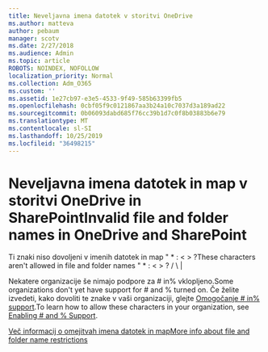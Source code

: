 ```yaml
---
title: Neveljavna imena datotek v storitvi OneDrive
ms.author: matteva
author: pebaum
manager: scotv
ms.date: 2/27/2018
ms.audience: Admin
ms.topic: article
ROBOTS: NOINDEX, NOFOLLOW
localization_priority: Normal
ms.collection: Adm_O365
ms.custom: ''
ms.assetid: 1e27cb97-e3e5-4533-9f49-585b63399fb5
ms.openlocfilehash: 0cbf05f9c0121867aa3b24a10c7037d3a189ad22
ms.sourcegitcommit: 0b06093dabd685f76cc39b1d7c0f8b03883b6e79
ms.translationtype: MT
ms.contentlocale: sl-SI
ms.lasthandoff: 10/25/2019
ms.locfileid: "36498215"
---
```

# <a name="invalid-file-and-folder-names-in-onedrive-and-sharepoint"></a><span data-ttu-id="273b9-102">Neveljavna imena datotek in map v storitvi OneDrive in SharePoint</span><span class="sxs-lookup"><span data-stu-id="273b9-102">Invalid file and folder names in OneDrive and SharePoint</span></span>

<span data-ttu-id="273b9-103">Ti znaki niso dovoljeni v imenih datotek in map " \* : \< \> ?</span><span class="sxs-lookup"><span data-stu-id="273b9-103">These characters aren't allowed in file and folder names " \* : \< \> ?</span></span> <span data-ttu-id="273b9-104">/ \ |</span><span class="sxs-lookup"><span data-stu-id="273b9-104"></span></span> 
  
<span data-ttu-id="273b9-105">Nekatere organizacije še nimajo podpore za # in% vklopljeno.</span><span class="sxs-lookup"><span data-stu-id="273b9-105">Some organizations don't yet have support for # and % turned on.</span></span> <span data-ttu-id="273b9-106">Če želite izvedeti, kako dovoliti te znake v vaši organizaciji, glejte [Omogočanje # in% support](https://go.microsoft.com/fwlink/?linkid=862611).</span><span class="sxs-lookup"><span data-stu-id="273b9-106">To learn how to allow these characters in your organization, see [Enabling # and % Support](https://go.microsoft.com/fwlink/?linkid=862611).</span></span> 
  
[<span data-ttu-id="273b9-107">Več informacij o omejitvah imena datotek in map</span><span class="sxs-lookup"><span data-stu-id="273b9-107">More info about file and folder name restrictions</span></span>](https://go.microsoft.com/fwlink/?linkid=866430)
  

